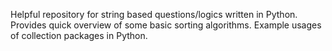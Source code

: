 Helpful repository for string based questions/logics written in Python.
Provides quick overview of some basic sorting algorithms. 
Example usages of collection packages in Python.  
